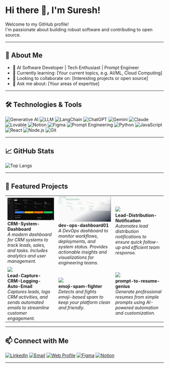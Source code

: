 # Hi there 👋, I'm Suresh!

Welcome to my GitHub profile!  
I'm passionate about building robust software and contributing to open source.

---

## 🚀 About Me

- 💼 AI Software Developer | Tech Enthusiast | Prompt Engineer
- 🌱 Currently learning: [Your current topics, e.g. AI/ML, Cloud Computing]
- 👯 Looking to collaborate on: [Interesting projects or open source]
- 💬 Ask me about: [Your areas of expertise]

---

## 🛠️ Technologies & Tools

![Generative AI](https://img.shields.io/badge/-Generative%20AI-purple?style=flat-square)
![LLM](https://img.shields.io/badge/-LLM-6c63ff?style=flat-square)
![LangChain](https://img.shields.io/badge/-LangChain-00B86B?style=flat-square)
![ChatGPT](https://img.shields.io/badge/-ChatGPT-10a37f?style=flat-square)
![Gemini](https://img.shields.io/badge/-Gemini-4285F4?style=flat-square)
![Claude](https://img.shields.io/badge/-Claude-f7b801?style=flat-square)
![Lovable](https://img.shields.io/badge/-Lovable-ff69b4?style=flat-square)
![Notion](https://img.shields.io/badge/-Notion-000?style=flat-square&logo=notion&logoColor=white)
![Figma](https://img.shields.io/badge/-Figma-333?style=flat-square&logo=figma&logoColor=white)
![Prompt Engineering](https://img.shields.io/badge/-Prompt%20Engineering-00BFFF?style=flat-square)
![Python](https://img.shields.io/badge/-Python-3776AB?style=flat-square&logo=python&logoColor=white)
![JavaScript](https://img.shields.io/badge/-JavaScript-F7DF1E?style=flat-square&logo=javascript&logoColor=black)
![React](https://img.shields.io/badge/-React-20232A?style=flat-square&logo=react&logoColor=61DAFB)
![Node.js](https://img.shields.io/badge/-Node.js-339933?style=flat-square&logo=node-dot-js&logoColor=white)
![Git](https://img.shields.io/badge/-Git-F05032?style=flat-square&logo=git&logoColor=white)

---

## 📈 GitHub Stats

![Top Langs](https://github-readme-stats.vercel.app/api/top-langs/?username=Suresh-28&layout=compact&theme=radical)

---

## 🌟 Featured Projects

<div align="center">

<table>
  <tr>
    <td>
      <a href="https://github.com/Suresh-28/CRM-System-Dashboard">
        <img src="https://github.com/Suresh-28/CRM-System-Dashboard/blob/main/Screenshot%202025-07-13%20213558.png" width="280" />
      </a>
      <br>
      <b>CRM-System-Dashboard</b>
      <br>
      <i>A modern dashboard for CRM systems to track leads, sales, and tasks. Includes analytics and user management.</i>
    </td>
    <td>
      <a href="https://github.com/Suresh-28/dev-ops-dashboard01">
        <img src="https://github.com/Suresh-28/dev-ops-dashboard01/blob/main/Screenshot%202025-07-13%20173032.png" width="280" />
      </a>
      <br>
      <b>dev-ops-dashboard01</b>
      <br>
      <i>A DevOps dashboard to monitor workflows, deployments, and system status. Provides actionable insights and visualizations for engineering teams.</i>
    </td>
    <td>
      <a href="https://github.com/Suresh-28/Lead-Distribution-Notification">
        <img src="https://socialify.git.ci/Suresh-28/Lead-Distribution-Notification/image?description=1&language=1&name=1&owner=1&theme=Light" width="280" />
      </a>
      <br>
      <b>Lead-Distribution-Notification</b>
      <br>
      <i>Automates lead distribution notifications to ensure quick follow-up and efficient team response.</i>
    </td>
  </tr>
  <tr>
    <td>
      <a href="https://github.com/Suresh-28/Lead-Capture-CRM-Logging-Auto-Email">
        <img src="https://socialify.git.ci/Suresh-28/Lead-Capture-CRM-Logging-Auto-Email/image?description=1&language=1&name=1&owner=1&theme=Light" width="280" />
      </a>
      <br>
      <b>Lead-Capture-CRM-Logging-Auto-Email</b>
      <br>
      <i>Captures leads, logs CRM activities, and sends automated emails to streamline customer engagement.</i>
    </td>
    <td>
      <a href="https://github.com/Suresh-28/emoji-spam-fighter">
        <img src="https://socialify.git.ci/Suresh-28/emoji-spam-fighter/image?description=1&language=1&name=1&owner=1&theme=Light" width="280" />
      </a>
      <br>
      <b>emoji-spam-fighter</b>
      <br>
      <i>Detects and fights emoji-based spam to keep your platform clean and friendly.</i>
    </td>
    <td>
      <a href="https://github.com/Suresh-28/prompt-to-resume-genius">
        <img src="https://socialify.git.ci/Suresh-28/prompt-to-resume-genius/image?description=1&language=1&name=1&owner=1&theme=Light" width="280" />
      </a>
      <br>
      <b>prompt-to-resume-genius</b>
      <br>
      <i>Generate professional resumes from simple prompts using AI-powered automation and customization.</i>
    </td>
  </tr>
</table>

</div>

---

## 📫 Connect with Me

[![LinkedIn](https://img.shields.io/badge/-LinkedIn-blue?style=flat-square&logo=linkedin)](https://linkedin.com/in/your-link)
[![Email](https://img.shields.io/badge/-Email-red?style=flat-square&logo=gmail&logoColor=white)](mailto:your-email@example.com)
[![Web Profile](https://img.shields.io/badge/-Web%20Profile-00C7B7?style=flat-square&logo=google-chrome&logoColor=white)](https://sureshshyamala.lovable.app/)
[![Figma](https://img.shields.io/badge/-Figma-333?style=flat-square&logo=figma&logoColor=white)](https://figma.com/@suri28)
[![Notion](https://img.shields.io/badge/-Notion-000?style=flat-square&logo=notion&logoColor=white)](https://surli.cc/vqloqf)
<!-- Add your website, Twitter, etc. -->

---

<!--
**Suresh-28/Suresh-28** is a ✨ _special_ ✨ repository because its `README.md` appears on your GitHub profile.
-->
